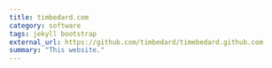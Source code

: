 ```yaml
---
title: timbedard.com
category: software
tags: jekyll bootstrap
external_url: https://github.com/timbedard/timebedard.github.com
summary: "This website."
---
```


